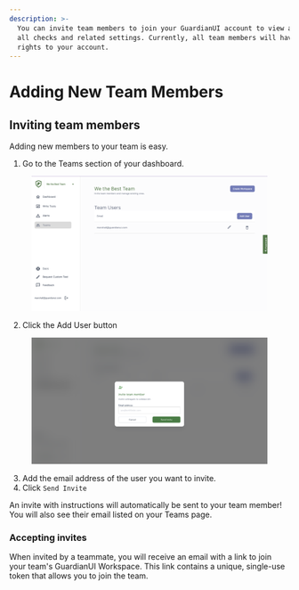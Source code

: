```yaml
---
description: >-
  You can invite team members to join your GuardianUI account to view and manage
  all checks and related settings. Currently, all team members will have admin
  rights to your account.
---
```


# Adding New Team Members

## Inviting team members

Adding new members to your team is easy.

1. Go to the Teams section of your dashboard.

<figure><img src="../../../.gitbook/assets/image (10).png" alt=""><figcaption></figcaption></figure>

2. Click the Add User button&#x20;

<figure><img src="../../../.gitbook/assets/image.png" alt=""><figcaption></figcaption></figure>

3. Add the email address of the user you want to invite.&#x20;
4. Click `Send Invite`

An invite with instructions will automatically be sent to your team member! You will also see their email listed on your Teams page.

### Accepting invites

When invited by a teammate, you will receive an email with a link to join your team's GuardianUI Workspace. This link contains a unique, single-use token that allows you to join the team.
